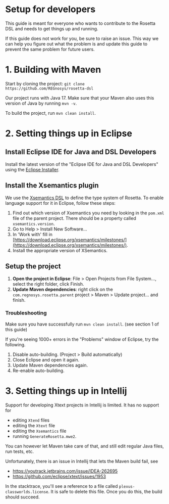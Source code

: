 # Setup for developers
This guide is meant for everyone who wants to contribute to the Rosetta DSL and needs to get things up and running.

If this guide does not work for you, be sure to raise an issue. This way we can help you figure out what the problem is and update this guide to prevent the same problem for future users.

# 1. Building with Maven
Start by cloning the project: `git clone https://github.com/REGnosys/rosetta-dsl`

Our project runs with Java 17. Make sure that your Maven also uses this version of Java by running `mvn -v`.

To build the project, run `mvn clean install`.

# 2. Setting things up in Eclipse
## Install Eclipse IDE for Java and DSL Developers
Install the latest version of the "Eclipse IDE for Java and DSL Developers" using the [Eclipse Installer](https://www.eclipse.org/downloads/packages/installer).

## Install the Xsemantics plugin
We use the [Xsemantics DSL](https://github.com/eclipse/xsemantics) to define the type system of Rosetta. To enable language support for it in Eclipse, follow these steps:
1. Find out which version of Xsemantics you need by looking in the `pom.xml` file of the parent project. There should be a property called `xsemantics.version`.
2. Go to Help > Install New Software...
3. In 'Work with' fill in [https://download.eclipse.org/xsemantics/milestones/](https://download.eclipse.org/xsemantics/milestones/).
4. Install the appropriate version of XSemantics.

## Setup the project
1. **Open the project in Eclipse**: File > Open Projects from File System..., select the right folder, click Finish.
2. **Update Maven dependencies**: right click on the `com.regnosys.rosetta.parent` project > Maven > Update project... and finish.

### Troubleshooting
Make sure you have successfully run `mvn clean install`. (see section 1 of this guide)

If you're seeing 1000+ errors in the "Problems" window of Eclipse, try the following.
1. Disable auto-building. (Project > Build automatically)
2. Close Eclipse and open it again.
3. Update Maven dependencies again.
4. Re-enable auto-building.

# 3. Setting things up in Intellij
Support for developing Xtext projects in Intellij is limited. It has no support for
- editing `Xtend` files
- editing the `Xtext` file
- editing the `Xsemantics` file
- running `GenerateRosetta.mwe2`.

You can however let Maven take care of that, and still edit regular Java files, run tests, etc.

Unfortunately, there is an issue in Intellij that lets the Maven build fail, see
- https://youtrack.jetbrains.com/issue/IDEA-262695
- https://github.com/eclipse/xtext/issues/1953

In the stacktrace, you'll see a reference to a file called `plexus-classworlds.license`. It is safe to delete this file.
Once you do this, the build should succeed.
